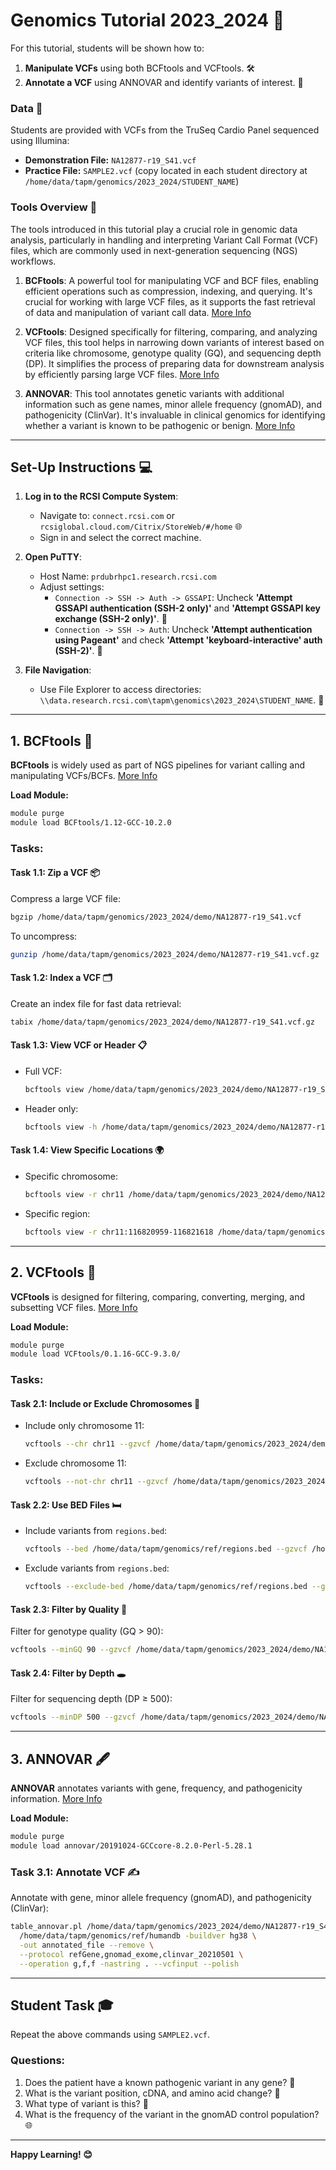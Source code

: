 # Genomics Tutorial 2023_2024 🌟

For this tutorial, students will be shown how to:
1. **Manipulate VCFs** using both BCFtools and VCFtools. 🛠️
2. **Annotate a VCF** using ANNOVAR and identify variants of interest. 🧬

### Data 📂
Students are provided with VCFs from the TruSeq Cardio Panel sequenced using Illumina:
- **Demonstration File:** `NA12877-r19_S41.vcf`
- **Practice File:** `SAMPLE2.vcf` (copy located in each student directory at `/home/data/tapm/genomics/2023_2024/STUDENT_NAME`)

### Tools Overview 🧰

The tools introduced in this tutorial play a crucial role in genomic data analysis, particularly in handling and interpreting Variant Call Format (VCF) files, which are commonly used in next-generation sequencing (NGS) workflows.

1. **BCFtools**: A powerful tool for manipulating VCF and BCF files, enabling efficient operations such as compression, indexing, and querying. It's crucial for working with large VCF files, as it supports the fast retrieval of data and manipulation of variant call data. [More Info](http://samtools.github.io/bcftools/bcftools.html)

2. **VCFtools**: Designed specifically for filtering, comparing, and analyzing VCF files, this tool helps in narrowing down variants of interest based on criteria like chromosome, genotype quality (GQ), and sequencing depth (DP). It simplifies the process of preparing data for downstream analysis by efficiently parsing large VCF files. [More Info](http://vcftools.sourceforge.net/man_latest.html)

3. **ANNOVAR**: This tool annotates genetic variants with additional information such as gene names, minor allele frequency (gnomAD), and pathogenicity (ClinVar). It's invaluable in clinical genomics for identifying whether a variant is known to be pathogenic or benign. [More Info](https://annovar.openbioinformatics.org/en/latest/)

---

## Set-Up Instructions 💻

1. **Log in to the RCSI Compute System**:
   - Navigate to: `connect.rcsi.com` or `rcsiglobal.cloud.com/Citrix/StoreWeb/#/home` 🌐
   - Sign in and select the correct machine.

2. **Open PuTTY**:
   - Host Name: `prdubrhpc1.research.rcsi.com`
   - Adjust settings:
     - `Connection -> SSH -> Auth -> GSSAPI`: Uncheck **'Attempt GSSAPI authentication (SSH-2 only)'** and **'Attempt GSSAPI key exchange (SSH-2 only)'**. 🚀
     - `Connection -> SSH -> Auth`: Uncheck **'Attempt authentication using Pageant'** and check **'Attempt 'keyboard-interactive' auth (SSH-2)'**. 🔑

3. **File Navigation**:
   - Use File Explorer to access directories: `\\data.research.rcsi.com\tapm\genomics\2023_2024\STUDENT_NAME`. 📁

---

## 1. BCFtools 🧰
**BCFtools** is widely used as part of NGS pipelines for variant calling and manipulating VCFs/BCFs. [More Info](http://samtools.github.io/bcftools/bcftools.html)

**Load Module:**
```bash
module purge
module load BCFtools/1.12-GCC-10.2.0
```

### Tasks:

#### Task 1.1: Zip a VCF 📦
Compress a large VCF file:
```bash
bgzip /home/data/tapm/genomics/2023_2024/demo/NA12877-r19_S41.vcf
```
To uncompress:
```bash
gunzip /home/data/tapm/genomics/2023_2024/demo/NA12877-r19_S41.vcf.gz
```

#### Task 1.2: Index a VCF 🗂️
Create an index file for fast data retrieval:
```bash
tabix /home/data/tapm/genomics/2023_2024/demo/NA12877-r19_S41.vcf.gz
```

#### Task 1.3: View VCF or Header 📋
- Full VCF:
  ```bash
  bcftools view /home/data/tapm/genomics/2023_2024/demo/NA12877-r19_S41.vcf.gz
  ```
- Header only:
  ```bash
  bcftools view -h /home/data/tapm/genomics/2023_2024/demo/NA12877-r19_S41.vcf.gz
  ```

#### Task 1.4: View Specific Locations 🌍
- Specific chromosome:
  ```bash
  bcftools view -r chr11 /home/data/tapm/genomics/2023_2024/demo/NA12877-r19_S41.vcf.gz
  ```
- Specific region:
  ```bash
  bcftools view -r chr11:116820959-116821618 /home/data/tapm/genomics/2023_2024/demo/NA12877-r19_S41.vcf.gz
  ```

---

## 2. VCFtools 🧪
**VCFtools** is designed for filtering, comparing, converting, merging, and subsetting VCF files. [More Info](http://vcftools.sourceforge.net/man_latest.html)

**Load Module:**
```bash
module purge
module load VCFtools/0.1.16-GCC-9.3.0/
```

### Tasks:

#### Task 2.1: Include or Exclude Chromosomes 🧭
- Include only chromosome 11:
  ```bash
  vcftools --chr chr11 --gzvcf /home/data/tapm/genomics/2023_2024/demo/NA12877-r19_S41.vcf.gz --recode --out chr11_variants
  ```
- Exclude chromosome 11:
  ```bash
  vcftools --not-chr chr11 --gzvcf /home/data/tapm/genomics/2023_2024/demo/NA12877-r19_S41.vcf.gz --recode --out exclude_chr11
  ```

#### Task 2.2: Use BED Files 🛏️
- Include variants from `regions.bed`:
  ```bash
  vcftools --bed /home/data/tapm/genomics/ref/regions.bed --gzvcf /home/data/tapm/genomics/2023_2024/demo/NA12877-r19_S41.vcf.gz --recode --out filtered_variants
  ```
- Exclude variants from `regions.bed`:
  ```bash
  vcftools --exclude-bed /home/data/tapm/genomics/ref/regions.bed --gzvcf /home/data/tapm/genomics/2023_2024/demo/NA12877-r19_S41.vcf.gz --recode --out exclude_bed
  ```

#### Task 2.3: Filter by Quality 🎯
Filter for genotype quality (GQ > 90):
```bash
vcftools --minGQ 90 --gzvcf /home/data/tapm/genomics/2023_2024/demo/NA12877-r19_S41.vcf.gz --recode --out high_quality
```

#### Task 2.4: Filter by Depth 🕳️
Filter for sequencing depth (DP ≥ 500):
```bash
vcftools --minDP 500 --gzvcf /home/data/tapm/genomics/2023_2024/demo/NA12877-r19_S41.vcf.gz --recode --out high_depth
```

---

## 3. ANNOVAR 🖋️
**ANNOVAR** annotates variants with gene, frequency, and pathogenicity information. [More Info](https://annovar.openbioinformatics.org/en/latest/)

**Load Module:**
```bash
module purge
module load annovar/20191024-GCCcore-8.2.0-Perl-5.28.1
```

### Task 3.1: Annotate VCF ✍️
Annotate with gene, minor allele frequency (gnomAD), and pathogenicity (ClinVar):
```bash
table_annovar.pl /home/data/tapm/genomics/2023_2024/demo/NA12877-r19_S41.vcf.gz \
  /home/data/tapm/genomics/ref/humandb -buildver hg38 \
  -out annotated_file --remove \
  --protocol refGene,gnomad_exome,clinvar_20210501 \
  --operation g,f,f -nastring . --vcfinput --polish
```

---

## Student Task 🎓
Repeat the above commands using `SAMPLE2.vcf`.

### Questions:
1. Does the patient have a known pathogenic variant in any gene? 🧬
2. What is the variant position, cDNA, and amino acid change? 📍
3. What type of variant is this? 🧫
4. What is the frequency of the variant in the gnomAD control population? 🌐

---

**Happy Learning! 😊**
